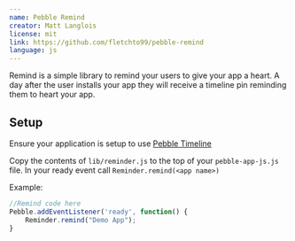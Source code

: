 ```yaml
---
name: Pebble Remind
creator: Matt Langlois
license: mit
link: https://github.com/fletchto99/pebble-remind
language: js
---
```


Remind is a simple library to remind your users to give your app a heart. A day after the user installs your app they will receive a timeline pin reminding them to heart your app. 

##  Setup

Ensure your application is setup to use [Pebble Timeline](http://developer.getpebble.com/guides/timeline/timeline-enabling/)

Copy the contents of `lib/reminder.js` to the top of your `pebble-app-js.js` file. In your ready event call `Reminder.remind(<app name>)`

Example:
```js
//Remind code here
Pebble.addEventListener('ready', function() {
    Reminder.remind("Demo App");
}
```